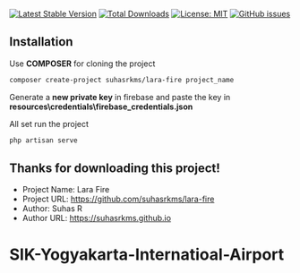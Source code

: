 [![Latest Stable Version](https://poser.pugx.org/suhasrkms/lara-fire/v/stable)](https://packagist.org/packages/suhasrkms/lara-fire)
[![Total Downloads](https://poser.pugx.org/suhasrkms/lara-fire/downloads)](https://packagist.org/packages/suhasrkms/lara-fire)
[![License: MIT](https://img.shields.io/github/license/suhasrkms/lara-fire)](https://opensource.org/licenses/MIT)
[![GitHub issues](https://img.shields.io/github/issues/suhasrkms/lara-fire)](https://github.com/suhasrkms/lara-fire/issues)

<!-- [![Github All Releases](https://img.shields.io/github/downloads/suhasrkms/lara-fire/total.svg)]() -->

## Installation

Use **COMPOSER** for cloning the project

```bash
composer create-project suhasrkms/lara-fire project_name
```

Generate a **new private key** in firebase and paste the key in **resources\credentials\firebase_credentials.json**

All set run the project

```bash
php artisan serve
```

## Thanks for downloading this project!

-   Project Name: Lara Fire
-   Project URL: https://github.com/suhasrkms/lara-fire
-   Author: Suhas R
-   Author URL: https://suhasrkms.github.io
# SIK-Yogyakarta-Internatioal-Airport
